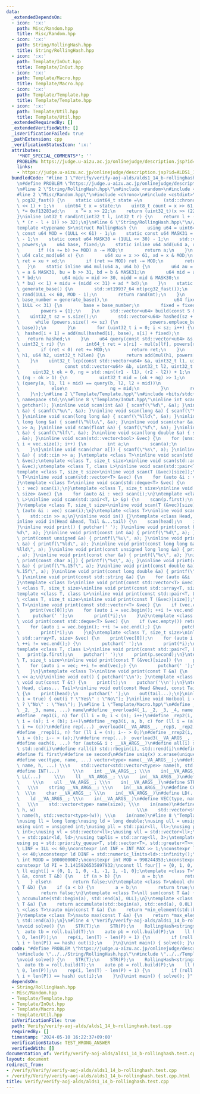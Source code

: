 ```yaml
---
data:
  _extendedDependsOn:
  - icon: ':x:'
    path: Misc/Random.hpp
    title: Misc/Random.hpp
  - icon: ':x:'
    path: String/RollingHash.hpp
    title: String/RollingHash.hpp
  - icon: ':x:'
    path: Template/InOut.hpp
    title: Template/InOut.hpp
  - icon: ':x:'
    path: Template/Macro.hpp
    title: Template/Macro.hpp
  - icon: ':x:'
    path: Template/Template.hpp
    title: Template/Template.hpp
  - icon: ':x:'
    path: Template/Util.hpp
    title: Template/Util.hpp
  _extendedRequiredBy: []
  _extendedVerifiedWith: []
  _isVerificationFailed: true
  _pathExtension: cpp
  _verificationStatusIcon: ':x:'
  attributes:
    '*NOT_SPECIAL_COMMENTS*': ''
    PROBLEM: https://judge.u-aizu.ac.jp/onlinejudge/description.jsp?id=ALDS1_14_B
    links:
    - https://judge.u-aizu.ac.jp/onlinejudge/description.jsp?id=ALDS1_14_B
  bundledCode: "#line 1 \"Verify/verify-aoj-alds/alds1_14_b-rollinghash.test.cpp\"\
    \n#define PROBLEM \"https://judge.u-aizu.ac.jp/onlinejudge/description.jsp?id=ALDS1_14_B\"\
    \n#line 2 \"String/RollingHash.hpp\"\n#include <random>\n#include <vector>\n\n\
    #line 2 \"Misc/Random.hpp\"\n#include <chrono>\n#include <cstdint>\ninline uint32_t\
    \ pcg32_fast() {\n    static uint64_t state =\n        (std::chrono::steady_clock::now().time_since_epoch().count()\
    \ << 1) + 1;\n    uint64_t x = state;\n    uint8_t count = x >> 61;\n    state\
    \ *= 0xf13283ad;\n    x ^= x >> 22;\n    return (uint32_t)(x >> (22 + count));\n\
    }\ninline int32_t randint(int32_t l, int32_t r) {\n    return l + (((int64_t)pcg32_fast()\
    \ * (r - l + 1)) >> 32);\n}\n#line 6 \"String/RollingHash.hpp\"\n// https://qiita.com/keymoon/items/11fac5627672a6d6a9f6\n\
    template <typename S>\nstruct RollingHash {\n    using u64 = uint64_t;\n    static\
    \ const u64 MOD = (1ULL << 61) - 1;\n    static const u64 MASK31 = (1ULL << 31)\
    \ - 1;\n    static const u64 MASK30 = (1ULL << 30) - 1;\n    std::vector<u64>\
    \ powers;\n    u64 base, fixed;\n    static inline u64 add(u64 a, u64 b) {\n \
    \       if ((a += b) >= MOD) a -= MOD;\n        return a;\n    }\n    static inline\
    \ u64 calc_mod(u64 x) {\n        u64 xu = x >> 61, xd = x & MOD;\n        u64\
    \ ret = xu + xd;\n        if (ret >= MOD) ret -= MOD;\n        return ret;\n \
    \   }\n    static inline u64 mul(u64 a, u64 b) {\n        u64 au = a >> 31, ad\
    \ = a & MASK31, bu = b >> 31, bd = b & MASK31;\n        u64 mid = ad * bu + au\
    \ * bd;\n        u64 midu = mid >> 30, midd = mid & MASK30;\n        return calc_mod(((au\
    \ * bu) << 1) + midu + (midd << 31) + ad * bd);\n    }\n    static inline u64\
    \ generate_base() {\n        std::mt19937_64 mt(pcg32_fast());\n        std::uniform_int_distribution<u64>\
    \ rand(1ULL << 60, MOD - 1);\n        return rand(mt);\n    }\n    explicit RollingHash(u64\
    \ base_number = generate_base(),\n                         u64 fixed_number =\
    \ 1ULL << 31) {\n        base = base_number;\n        fixed = fixed_number;\n\
    \        powers = {1};\n    }\n    std::vector<u64> build(const S &s) {\n    \
    \    uint32_t sz = s.size();\n        std::vector<u64> hashed(sz + 1, 0);\n  \
    \      while (powers.size() <= sz) {\n            powers.emplace_back(mul(powers.back(),\
    \ base));\n        }\n        for (uint32_t i = 0; i < sz; i++) {\n          \
    \  hashed[i + 1] = add(mul(hashed[i], base), s[i] + fixed);\n        }\n     \
    \   return hashed;\n    }\n    u64 query(const std::vector<u64> &s, uint32_t lf,\
    \ uint32_t ri) {\n        int64_t ret = s[ri] - mul(s[lf], powers[ri - lf]);\n\
    \        if (ret < 0) ret += MOD;\n        return ret;\n    }\n    u64 combine(u64\
    \ h1, u64 h2, uint32_t h2len) {\n        return add(mul(h1, powers[h2len]), h2);\n\
    \    }\n    uint32_t lcp(const std::vector<u64> &a, uint32_t l1, uint32_t r1,\n\
    \                 const std::vector<u64> &b, uint32_t l2, uint32_t r2) {\n   \
    \     uint32_t ok = 0, ng = std::min((r1 - l1), (r2 - l2)) + 1;\n        while\
    \ (ng - ok > 1) {\n            uint32_t mid = (ok + ng) >> 1;\n            if\
    \ (query(a, l1, l1 + mid) == query(b, l2, l2 + mid))\n                ok = mid;\n\
    \            else\n                ng = mid;\n        }\n        return ok;\n\
    \    }\n};\n#line 2 \"Template/Template.hpp\"\n#include <bits/stdc++.h>\nusing\
    \ namespace std;\n\n#line 8 \"Template/InOut.hpp\"\ninline int scan() { return\
    \ getchar(); }\ninline void scan(int &a) { scanf(\"%d\", &a); }\ninline void scan(unsigned\
    \ &a) { scanf(\"%u\", &a); }\ninline void scan(long &a) { scanf(\"%ld\", &a);\
    \ }\ninline void scan(long long &a) { scanf(\"%lld\", &a); }\ninline void scan(unsigned\
    \ long long &a) { scanf(\"%llu\", &a); }\ninline void scan(char &a) { std::cin\
    \ >> a; }\ninline void scan(float &a) { scanf(\"%f\", &a); }\ninline void scan(double\
    \ &a) { scanf(\"%lf\", &a); }\ninline void scan(long double &a) { scanf(\"%Lf\"\
    , &a); }\ninline void scan(std::vector<bool> &vec) {\n    for (unsigned i = 0;\
    \ i < vec.size(); i++) {\n        int a;\n        scan(a);\n        vec[i] = a;\n\
    \    }\n}\ninline void scan(char a[]) { scanf(\"%s\", a); }\ninline void scan(std::string\
    \ &a) { std::cin >> a; }\ntemplate <class T>\ninline void scan(std::vector<T>\
    \ &vec);\ntemplate <class T, size_t size>\ninline void scan(std::array<T, size>\
    \ &vec);\ntemplate <class T, class L>\ninline void scan(std::pair<T, L> &p);\n\
    template <class T, size_t size>\ninline void scan(T (&vec)[size]);\ntemplate <class\
    \ T>\ninline void scan(std::vector<T> &vec) {\n    for (auto &i : vec) scan(i);\n\
    }\ntemplate <class T>\ninline void scan(std::deque<T> &vec) {\n    for (auto &i\
    \ : vec) scan(i);\n}\ntemplate <class T, size_t size>\ninline void scan(std::array<T,\
    \ size> &vec) {\n    for (auto &i : vec) scan(i);\n}\ntemplate <class T, class\
    \ L>\ninline void scan(std::pair<T, L> &p) {\n    scan(p.first);\n    scan(p.second);\n\
    }\ntemplate <class T, size_t size>\ninline void scan(T (&vec)[size]) {\n    for\
    \ (auto &i : vec) scan(i);\n}\ntemplate <class T>\ninline void scan(T &a) {\n\
    \    std::cin >> a;\n}\ninline void in() {}\ntemplate <class Head, class... Tail>\n\
    inline void in(Head &head, Tail &...tail) {\n    scan(head);\n    in(tail...);\n\
    }\ninline void print() { putchar(' '); }\ninline void print(const bool &a) { printf(\"\
    %d\", a); }\ninline void print(const int &a) { printf(\"%d\", a); }\ninline void\
    \ print(const unsigned &a) { printf(\"%u\", a); }\ninline void print(const long\
    \ &a) { printf(\"%ld\", a); }\ninline void print(const long long &a) { printf(\"\
    %lld\", a); }\ninline void print(const unsigned long long &a) { printf(\"%llu\"\
    , a); }\ninline void print(const char &a) { printf(\"%c\", a); }\ninline void\
    \ print(const char a[]) { printf(\"%s\", a); }\ninline void print(const float\
    \ &a) { printf(\"%.15f\", a); }\ninline void print(const double &a) { printf(\"\
    %.15f\", a); }\ninline void print(const long double &a) { printf(\"%.15Lf\", a);\
    \ }\ninline void print(const std::string &a) {\n    for (auto &&i : a) print(i);\n\
    }\ntemplate <class T>\ninline void print(const std::vector<T> &vec);\ntemplate\
    \ <class T, size_t size>\ninline void print(const std::array<T, size> &vec);\n\
    template <class T, class L>\ninline void print(const std::pair<T, L> &p);\ntemplate\
    \ <class T, size_t size>\ninline void print(const T (&vec)[size]);\ntemplate <class\
    \ T>\ninline void print(const std::vector<T> &vec) {\n    if (vec.empty()) return;\n\
    \    print(vec[0]);\n    for (auto i = vec.begin(); ++i != vec.end();) {\n   \
    \     putchar(' ');\n        print(*i);\n    }\n}\ntemplate <class T>\ninline\
    \ void print(const std::deque<T> &vec) {\n    if (vec.empty()) return;\n    print(vec[0]);\n\
    \    for (auto i = vec.begin(); ++i != vec.end();) {\n        putchar(' ');\n\
    \        print(*i);\n    }\n}\ntemplate <class T, size_t size>\ninline void print(const\
    \ std::array<T, size> &vec) {\n    print(vec[0]);\n    for (auto i = vec.begin();\
    \ ++i != vec.end();) {\n        putchar(' ');\n        print(*i);\n    }\n}\n\
    template <class T, class L>\ninline void print(const std::pair<T, L> &p) {\n \
    \   print(p.first);\n    putchar(' ');\n    print(p.second);\n}\ntemplate <class\
    \ T, size_t size>\ninline void print(const T (&vec)[size]) {\n    print(vec[0]);\n\
    \    for (auto i = vec; ++i != end(vec);) {\n        putchar(' ');\n        print(*i);\n\
    \    }\n}\ntemplate <class T>\ninline void print(const T &a) {\n    std::cout\
    \ << a;\n}\ninline void out() { putchar('\\n'); }\ntemplate <class T>\ninline\
    \ void out(const T &t) {\n    print(t);\n    putchar('\\n');\n}\ntemplate <class\
    \ Head, class... Tail>\ninline void out(const Head &head, const Tail &...tail)\
    \ {\n    print(head);\n    putchar(' ');\n    out(tail...);\n}\ninline void Yes(bool\
    \ i = true) { out(i ? \"Yes\" : \"No\"); }\ninline void No(bool i = true) { out(i\
    \ ? \"No\" : \"Yes\"); }\n#line 1 \"Template/Macro.hpp\"\n#define _overload3(_1,\
    \ _2, _3, name, ...) name\n#define _overload4(_1, _2, _3, _4, name, ...) name\n\
    #define _rep1(i, n) for (ll i = 0; i < (n); i++)\n#define _rep2(i, a, b) for (ll\
    \ i = (a); i < (b); i++)\n#define _rep3(i, a, b, c) for (ll i = (a); i < (b);\
    \ i += (c))\n#define rep(...) _overload4(__VA_ARGS__, _rep3, _rep2, _rep1)(__VA_ARGS__)\n\
    #define _rrep1(i, n) for (ll i = (n); i-- > 0;)\n#define _rrep2(i, a, b) for (ll\
    \ i = (b); i-- > (a);)\n#define rrep(...) _overload3(__VA_ARGS__, _rrep2, _rrep1)(__VA_ARGS__)\n\
    #define each(i, ...) for (auto&& i : __VA_ARGS__)\n#define all(i) std::begin(i),\
    \ std::end(i)\n#define rall(i) std::rbegin(i), std::rend(i)\n#define len(x) ((int)(x).size())\n\
    #define fi first\n#define se second\n#define uniq(x) x.erase(unique(all(x)), std::end(x))\n\
    #define vec(type, name, ...) vector<type> name(__VA_ARGS__);\n#define vv(type,\
    \ name, h, ...) \\\n    std::vector<std::vector<type>> name(h, std::vector<type>(__VA_ARGS__));\n\
    #define INT(...)     \\\n    int __VA_ARGS__; \\\n    in(__VA_ARGS__)\n#define\
    \ LL(...)     \\\n    ll __VA_ARGS__; \\\n    in(__VA_ARGS__)\n#define ULL(...)\
    \     \\\n    ull __VA_ARGS__; \\\n    in(__VA_ARGS__)\n#define STR(...)     \
    \   \\\n    string __VA_ARGS__; \\\n    in(__VA_ARGS__)\n#define CHR(...)    \
    \  \\\n    char __VA_ARGS__; \\\n    in(__VA_ARGS__)\n#define LD(...)     \\\n\
    \    ld __VA_ARGS__; \\\n    in(__VA_ARGS__)\n#define VEC(type, name, size)  \
    \   \\\n    std::vector<type> name(size); \\\n    in(name)\n#define VV(type, name,\
    \ h, w)                                      \\\n    std::vector<std::vector<type>>\
    \ name(h, std::vector<type>(w)); \\\n    in(name)\n#line 8 \"Template/Util.hpp\"\
    \nusing ll = long long;\nusing ld = long double;\nusing ull = unsigned long long;\n\
    using uint = unsigned int;\nusing pll = std::pair<ll, ll>;\nusing pii = std::pair<int,\
    \ int>;\nusing vl = std::vector<ll>;\nusing vll = std::vector<ll>;\nusing pdd\
    \ = std::pair<ld, ld>;\nusing tuplis = std::array<ll, 3>;\ntemplate <class T>\n\
    using pq = std::priority_queue<T, std::vector<T>, std::greater<T>>;\nconst ll\
    \ LINF = 1LL << 60;\nconstexpr int INF = INT_MAX >> 1;\nconstexpr ll MINF = 1LL\
    \ << 40;\nconstexpr ld DINF = std::numeric_limits<ld>::infinity();\nconstexpr\
    \ int MODD = 1000000007;\nconstexpr int MOD = 998244353;\nconstexpr ld EPS = 1e-9;\n\
    constexpr ld PI = 3.1415926535897932;\nconst ll four[] = {0, 1, 0, -1, 0};\nconst\
    \ ll eight[] = {0, 1, 1, 0, -1, -1, 1, -1, 0};\ntemplate <class T>\nbool chmin(T\
    \ &a, const T &b) {\n    if (a > b) {\n        a = b;\n        return true;\n\
    \    } else\n        return false;\n}\ntemplate <class T>\nbool chmax(T &a, const\
    \ T &b) {\n    if (a < b) {\n        a = b;\n        return true;\n    } else\n\
    \        return false;\n}\ntemplate <class T>\nll sum(const T &a) {\n    return\
    \ accumulate(std::begin(a), std::end(a), 0LL);\n}\ntemplate <class T>\nld dsum(const\
    \ T &a) {\n    return accumulate(std::begin(a), std::end(a), 0.0L);\n}\ntemplate\
    \ <class T>\nauto min(const T &a) {\n    return *min_element(std::begin(a), std::end(a));\n\
    }\ntemplate <class T>\nauto max(const T &a) {\n    return *max_element(std::begin(a),\
    \ std::end(a));\n}\n#line 4 \"Verify/verify-aoj-alds/alds1_14_b-rollinghash.test.cpp\"\
    \nvoid solve() {\n    STR(T);\n    STR(P);\n    RollingHash<string> roll;\n  \
    \  auto tb = roll.build(T);\n    auto pb = roll.build(P);\n    ll hash = roll.query(pb,\
    \ 0, len(P));\n    rep(i, len(T) - len(P) + 1) {\n        if (roll.query(tb, i,\
    \ i + len(P)) == hash) out(i);\n    }\n}\nint main() { solve(); }\n"
  code: "#define PROBLEM \"https://judge.u-aizu.ac.jp/onlinejudge/description.jsp?id=ALDS1_14_B\"\
    \n#include \"../../String/RollingHash.hpp\"\n#include \"../../Template/Template.hpp\"\
    \nvoid solve() {\n    STR(T);\n    STR(P);\n    RollingHash<string> roll;\n  \
    \  auto tb = roll.build(T);\n    auto pb = roll.build(P);\n    ll hash = roll.query(pb,\
    \ 0, len(P));\n    rep(i, len(T) - len(P) + 1) {\n        if (roll.query(tb, i,\
    \ i + len(P)) == hash) out(i);\n    }\n}\nint main() { solve(); }"
  dependsOn:
  - String/RollingHash.hpp
  - Misc/Random.hpp
  - Template/Template.hpp
  - Template/InOut.hpp
  - Template/Macro.hpp
  - Template/Util.hpp
  isVerificationFile: true
  path: Verify/verify-aoj-alds/alds1_14_b-rollinghash.test.cpp
  requiredBy: []
  timestamp: '2024-05-10 16:22:37+09:00'
  verificationStatus: TEST_WRONG_ANSWER
  verifiedWith: []
documentation_of: Verify/verify-aoj-alds/alds1_14_b-rollinghash.test.cpp
layout: document
redirect_from:
- /verify/Verify/verify-aoj-alds/alds1_14_b-rollinghash.test.cpp
- /verify/Verify/verify-aoj-alds/alds1_14_b-rollinghash.test.cpp.html
title: Verify/verify-aoj-alds/alds1_14_b-rollinghash.test.cpp
---
```

